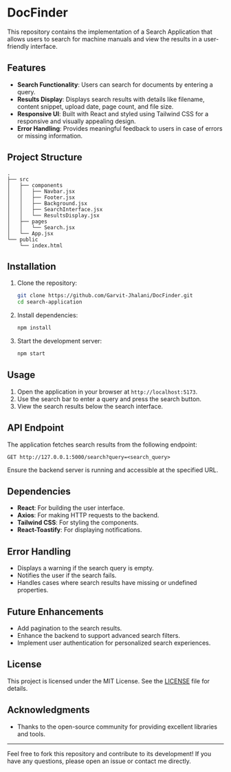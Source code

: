 # DocFinder

This repository contains the implementation of a Search Application that allows users to search for machine manuals and view the results in a user-friendly interface.

## Features

- **Search Functionality**: Users can search for documents by entering a query.
- **Results Display**: Displays search results with details like filename, content snippet, upload date, page count, and file size.
- **Responsive UI**: Built with React and styled using Tailwind CSS for a responsive and visually appealing design.
- **Error Handling**: Provides meaningful feedback to users in case of errors or missing information.

## Project Structure

```
.
├── src
│   ├── components
│   │   ├── Navbar.jsx
│   │   ├── Footer.jsx
│   │   ├── Background.jsx
│   │   ├── SearchInterface.jsx
│   │   └── ResultsDisplay.jsx
│   ├── pages
│   │   └── Search.jsx
│   └── App.jsx
└── public
    └── index.html
```

## Installation

1. Clone the repository:

   ```bash
   git clone https://github.com/Garvit-Jhalani/DocFinder.git
   cd search-application
   ```

2. Install dependencies:

   ```bash
   npm install
   ```

3. Start the development server:
   ```bash
   npm start
   ```

## Usage

1. Open the application in your browser at `http://localhost:5173`.
2. Use the search bar to enter a query and press the search button.
3. View the search results below the search interface.

## API Endpoint

The application fetches search results from the following endpoint:

```
GET http://127.0.0.1:5000/search?query=<search_query>
```

Ensure the backend server is running and accessible at the specified URL.

## Dependencies

- **React**: For building the user interface.
- **Axios**: For making HTTP requests to the backend.
- **Tailwind CSS**: For styling the components.
- **React-Toastify**: For displaying notifications.

## Error Handling

- Displays a warning if the search query is empty.
- Notifies the user if the search fails.
- Handles cases where search results have missing or undefined properties.

## Future Enhancements

- Add pagination to the search results.
- Enhance the backend to support advanced search filters.
- Implement user authentication for personalized search experiences.

## License

This project is licensed under the MIT License. See the [LICENSE](LICENSE) file for details.

## Acknowledgments

- Thanks to the open-source community for providing excellent libraries and tools.

---

Feel free to fork this repository and contribute to its development! If you have any questions, please open an issue or contact me directly.
